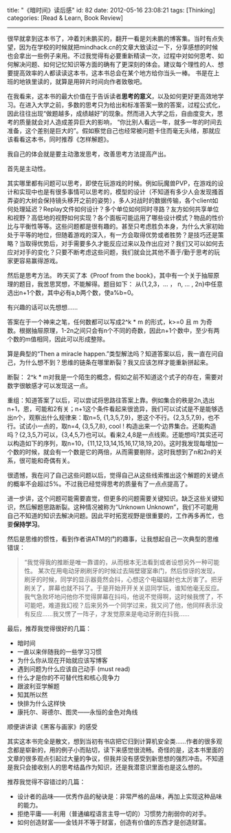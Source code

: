 title: "《暗时间》读后感"
id: 82
date: 2012-05-16 23:08:21
tags: [Thinking]
categories: [Read & Learn, Book Review]

---

很早就拿到这本书了，冲着刘未鹏买的，翻开一看是刘未鹏的博客集。当时有点失望，因为在学校的时候就把mindhack.cn的文章大致读过一下，分享感想的时候也会拿出一些例子来用。不过我觉得有必要重新精读一次，过程中对如何思考、如何解决问题、如何记忆知识等方面的确有了更深刻的体会。建议每个理性的人、想要提高效率的人都读读这本书，这本书总会在某个地方给你当头一棒。 书是在上班的地铁里读的，就算是用碎片时间向作者致敬吧。

在我看来，这本书的最大价值在于告诉读者**思考的意义**，以及如何更好更高效地学习。在进入大学之前，多数的思考只为给出和标准答案一致的答案，过程公式化，因此往往出现“做题越多，成绩越好”的现象。然而进入大学之后，自由度变大，思考的质量就会对人造成差异巨大的影响， “你比别人看远一年，就多一年的时间去准备，这个差别是巨大的”。假如察觉自己也经常被问题卡住而毫无头绪，那就应该看看这本书，同时推荐《怎样解题》。

我自己的体会就是要主动激发思考，改善思考方法提高产出。

首先是主动性。

其实哪里都有问题可以思考，即使在玩游戏的时候。例如玩魔兽PVP，在游戏的设计和实现中也是有很多事情可以思考的，模型的设计（不知道有多少人会发现搔首弄姿的大树会保持镜头移开之前的姿势），多人对战时的数据传输，各个client如何处理延迟？Replay文件如何设计？多个单位如何同时寻路？友方如何共享单位和视野？高低地的视野如何实现？各个面板可能运用了哪些设计模式？物品的性价比与平衡性等等。这些问题都是很有趣的。甚至只考虑胜负本身，为什么大家初始处于平等的地位，但随着游戏的深入，有一方会取得优势或者胜势？是技巧还是策略？当取得优势后，对手需要多久才能反应过来以及作出应对？我们又可以如何去应对对手的变化？只要不断考虑这些问题，我们就会比其他不善于/勤于思考的玩家更容易赢得游戏。

然后是思考方法。
昨天买了本《Proof from the book》，其中有一个关于抽屉原理的题目，我苦思冥想，不能解得。题目如下：<!--more-->
从{1,2,3，... ， n, ... , 2n}中任意选出n+1个数，其中必有a,b两个数，使a%b=0。

有兴趣的话可以先想想……

答案在于一个神来之笔，任何数都可以写成2^k * m 的形式，k&gt;=0 且 m 为奇数。根据抽屉原理，1-2n之间只会有n个不同的奇数，因此n+1个数中，至少有两个数的m值相同，因此可以形成整除。

算是典型的“Then a miracle happen.”类型解法吗？知道答案以后，我一直在问自己，为什么想不到？思维的链条在哪里断裂？我又应该怎样才能重新拼起来。

断裂： 2^k * m对我是一个陌生的概念，假如之前不知道这个式子的存在，需要对数字很敏感才可以发现这一点。

重组：知道答案了以后，可以尝试将思路往答案上靠。例如集合的秩是2n,选出n+1，恩，可能和2有关；n+1这个条件看起来很诡异，我们可以试试是不是能够选出n个，观察出什么规律来：取n=5, {1,3,5,7,9}，恩这个不行。{2,3,5,7,9}，也不行。试试小一点的，取n=4, {3,5,7,8}, cool ! 构造出来一个边界集合。还能构造吗？{2,3,5,7}可以，{3,4,5,7}也可以。看来2,4,8是一点线索。还能想吗?其实还可以构造如下的序列，取n=10，{11,12,13,14,15,16,17,18,19,20}。这时我发现每增加一个数的时候，就会有一个数是它的两倍，从而需要剔除，这时我想到了n和2n的关系，很可能和奇偶有关。

很遗憾，我在问了自己这些问题以后，觉得自己从这些线索推出这个解题的关键点的概率不会超过5%。不过我已经觉得思考的质量有了一点点提高了。

进一步讲，这个问题可能需要直觉，但更多的问题需要关键知识。缺乏这些关键知识，然后解题思路断裂。这种情况被称为“Unknown Unknown”，我们不可能用自己不知道的知识去解决问题。因此平时拓宽视野是很重要的，工作再多再忙，也要**保持学习**。

然后是思维的惯性，看到作者讲ATM的门的趣事，让我想起自己一次典型的思维错误：
> “我觉得我的推断是唯一靠谱的，从而根本无法看到或者设想另外一种可能性。
某次在用电动牙刷刷牙的时候过去隔壁寝室串门，然后惊讶的发现，刷牙的时候，同学的显示器竟然会抖，心想这个电磁辐射也太厉害了。把牙刷关了，屏幕也就不抖了。于是开始开开关关逗同学玩，谁知他毫无反应。我气急败坏地问他你不觉得屏幕在抖吗，他说不觉得啊，这时候我愣了，不可能吧，难道我幻视？后来另外一个同学过来，我又问了他，他同样表示没有反应……我又愣了一阵子，才发觉原来是电动牙刷在抖我……

最后，推荐我觉得很好的几篇：

*   暗时间
*   一直以来伴随我的一些学习习惯
*   为什么你从现在开始就应该写博客
*   遇到问题为什么应该自己动手 (must read)
*   什么才是你的不可替代性和核心竞争力
*   跟波利亚学解题
*   知其所以然
*   快排为什么这样快
*   康托尔、哥德尔、图灵——永恒的金色对角线
&nbsp;

顺便讲讲读《黑客与画家》的感受

其实这本书完全是散文，想到当初有书店把它归到计算机安全类……作者的很多观念都是崭新的，用的例子小而贴切，读下来感觉很流畅。奇怪的是，这本书里面的文章的很多观点引起过大量的争议，但我并没有感受到新思想的强烈冲击。不知道是我只会接收别人的思考结晶作为知识，还是我潜意识里面也是这么想的。

推荐我觉得不容错过的几篇：

*   设计者的品味——优秀作品的秘诀是：非常严格的品味，再加上实现这种品味的能力。
*   拒绝平庸——利用（普通编程语言主导一切的）习惯势力削弱你的对手。
*   如何创造财富——金钱并不等于财富，创造有价值的东西才是创造财富。
&nbsp;

&nbsp;
